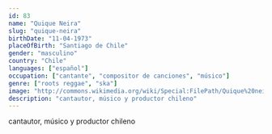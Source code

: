 ```yaml
---
id: 83
name: "Quique Neira"
slug: "quique-neira"
birthDate: "11-04-1973"
placeOfBirth: "Santiago de Chile"
gender: "masculino"
country: "Chile"
languages: ["español"]
occupation: ["cantante", "compositor de canciones", "músico"]
genre: ["roots reggae", "ska"]
image: "http://commons.wikimedia.org/wiki/Special:FilePath/Quique%20neira1.jpg"
description: "cantautor, músico y productor chileno"
---
```


cantautor, músico y productor chileno
